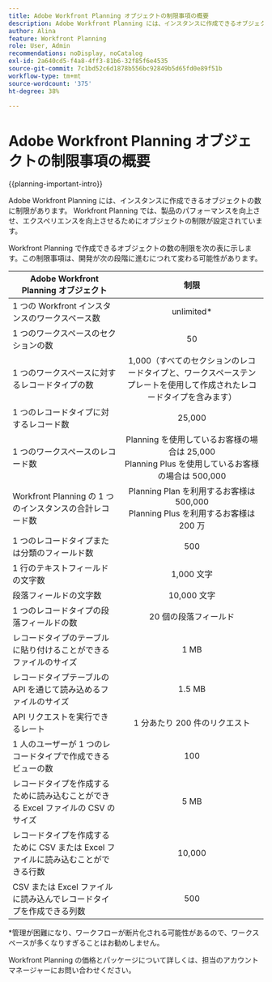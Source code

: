 ```yaml
---
title: Adobe Workfront Planning オブジェクトの制限事項の概要
description: Adobe Workfront Planning には、インスタンスに作成できるオブジェクトの数に制限があります。 Workfront Planning では、製品のパフォーマンスを向上させ、エクスペリエンスを向上させるためにオブジェクトの制限が設定されています。
author: Alina
feature: Workfront Planning
role: User, Admin
recommendations: noDisplay, noCatalog
exl-id: 2a640cd5-f4a8-4ff3-81b6-32f85f6e4535
source-git-commit: 7c1bd52c6d1878b556bc92849b5d65fd0e89f51b
workflow-type: tm+mt
source-wordcount: '375'
ht-degree: 38%

---
```



# Adobe Workfront Planning オブジェクトの制限事項の概要

<!--<span class="preview">The information on this page refers to functionality not yet generally available. It is available only in the Preview environment for all customers. After the monthly releases to Production, the same features are also available in the Production environment for customers who enabled fast releases. </span>   

<span class="preview">For information about fast releases, see [Enable or disable fast releases for your organization](/help/quicksilver/administration-and-setup/set-up-workfront/configure-system-defaults/enable-fast-release-process.md). </span>-->

{{planning-important-intro}}


Adobe Workfront Planning には、インスタンスに作成できるオブジェクトの数に制限があります。 Workfront Planning では、製品のパフォーマンスを向上させ、エクスペリエンスを向上させるためにオブジェクトの制限が設定されています。

Workfront Planning で作成できるオブジェクトの数の制限を次の表に示します。この制限事項は、開発が次の段階に進むにつれて変わる可能性があります。

| Adobe Workfront Planning オブジェクト | 制限 |
|-------------------------------------------------------------------------------|:---------------------------------------------------------------------------------------------------------------:|
| 1 つの Workfront インスタンスのワークスペース数 | unlimited* |
| 1 つのワークスペースのセクションの数 | 50 |
| 1 つのワークスペースに対するレコードタイプの数 | 1,000（すべてのセクションのレコードタイプと、ワークスペーステンプレートを使用して作成されたレコードタイプを含みます） |
| 1 つのレコードタイプに対するレコード数 | 25,000 |
| 1 つのワークスペースのレコード数 | Planning を使用しているお客様の場合は 25,000<br>Planning Plus を使用しているお客様の場合は 500,000 |
| Workfront Planning の 1 つのインスタンスの合計レコード数 | Planning Plan を利用するお客様は 500,000 <br> Planning Plus を利用するお客様は 200 万 |
| 1 つのレコードタイプまたは分類のフィールド数 | 500 |
| 1 行のテキストフィールドの文字数 | 1,000 文字 |
| 段落フィールドの文字数 | 10,000 文字 |
| 1 つのレコードタイプの段落フィールドの数 | 20 個の段落フィールド |
| レコードタイプのテーブルに貼り付けることができるファイルのサイズ | 1 MB |
| レコードタイプテーブルの API を通じて読み込めるファイルのサイズ | 1.5 MB |
| API リクエストを実行できるレート | 1 分あたり 200 件のリクエスト |
| 1 人のユーザーが 1 つのレコードタイプで作成できるビューの数 | 100 |
| レコードタイプを作成するために読み込むことができる Excel ファイルの CSV のサイズ | 5 MB |
| レコードタイプを作成するために CSV または Excel ファイルに読み込むことができる行数 | 10,000 |
| CSV または Excel ファイルに読み込んでレコードタイプを作成できる列数 | 500 |

*管理が困難になり、ワークフローが断片化される可能性があるので、ワークスペースが多くなりすぎることはお勧めしません。

Workfront Planning の価格とパッケージについて詳しくは、担当のアカウントマネージャーにお問い合わせください。

<!--
****************KEEP THIS COMMENTED OUT:

**This functionality has been temporarily removed and it will be available at a later date.**********************
-->


<!--OLD limitations (before GA:)

|       Adobe Workfront Planning  object                                                          |                                                        Limit                                                    |
|-------------------------------------------------------------------------------|:---------------------------------------------------------------------------------------------------------------:|
|     Number of Workspaces for one Workfront instance                                      |   1,000                                                                                                         |
|     Number of sections for one workspace                                      |   50                                                                                                         |
|     Number of Record Types for one workspace                                            |   1,000 (this includes record types from all sections and those that are created when using a workspace template)  |
|     Number of records for one record type                                               |   50,000                                                                                                        |
|     Number of fields for one record type or taxonomy                            |   500                                                                                                           |
|     Number of characters for a text field                                                               |   1,000 characters                                                                                              |
|     Size of file that you can paste in a record type table                    |   1MB                                                                                                           |
|     Size of file that you can import through the API for a record type table  |   1.5MB                                                                                                         |
|     The rate at which API requests can be made                                    |   200 requests per minute                                                                                       |
| Number of views one user can create for one record type | 100 |

-->
<!--| Size of CSV of Excel file you can import* | 5MB |-->

<!--[!IMPORTANT]
>
>*This functionality has been temporarily removed and it will be available at a later date.-->
